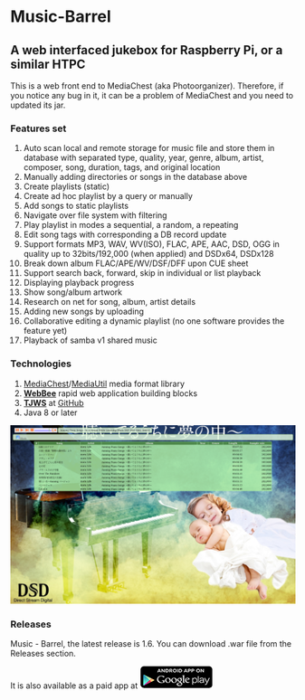 # Music-Barrel


## A web interfaced jukebox for Raspberry Pi, or a similar HTPC
This is a web front end to MediaChest (aka Photoorganizer). 
Therefore, if you notice any bug in it, it can be a problem of MediaChest and you need to updated its jar.

### Features set

1. Auto scan local and remote storage for music file and store them in database with
  separated type, quality, year, genre, album, artist, composer, song, duration, tags,
  and original location
2. Manually adding directories or songs in the database above
3. Create playlists (static)
4. Create ad hoc playlist  by a query or manually
5. Add songs to static playlists
6. Navigate over file system with filtering
7. Play playlist in modes a sequential, a random, a repeating
8. Edit song tags with corresponding a DB record update
9. Support formats MP3, WAV, WV(ISO), FLAC, APE, AAC, DSD, OGG in quality up to 32bits/192,000 (when applied) and DSDx64, DSDx128
10. Break down album FLAC/APE/WV/DSF/DFF upon CUE sheet
11. Support search back, forward, skip in individual or list playback
12. Displaying playback progress
13. Show song/album artwork
14. Research on net for song, album, artist details
15. Adding new songs by uploading 
16. Collaborative editing a dynamic playlist (no one software provides the feature yet)
17. Playback of samba v1 shared music

### Technologies
1. [MediaChest](https://github.com/drogatkin/MediaChest)/[MediaUtil](https://github.com/drogatkin/mediautil) media format library
2. <a href="https://github.com/drogatkin/Webbee"><strong>WebBee</strong></a> rapid web application building blocks
3. <a href="http://tjws.sf.net"><strong>TJWS</strong></a> at [GitHub](https://github.com/drogatkin/TJWS2)
4. Java 8 or later

![Music Barrel look](https://raw.githubusercontent.com/drogatkin/music-barrel/master/doc/music-barrel-screenshot.png?raw=true)

### Releases

Music - Barrel, the latest release is 1.6. You can download .war file from the Releases section.

It is also available as a paid app at <a target="_blank" href="https://play.google.com/store/apps/details?id=rogatkin.mobile.app.lialichka"><img src="https://github.com/drogatkin/music-barrel/blob/master/mockups/appgoogleplay.png?raw=true"></a>
